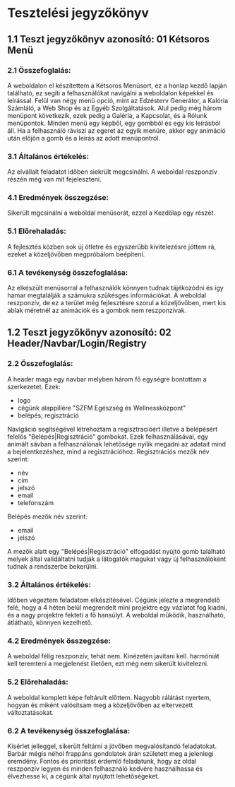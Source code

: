 # Tesztelési jegyzőkönyv

## 1.1 Teszt jegyzőkönyv azonosító: 01 Kétsoros Menü

### 2.1 Összefoglalás:
A weboldalon el készítettem a Kétsoros Menüsort, ez a honlap kezdő lapján található, ez segíti a felhasználókat navigálni a weboldalon képekkel és leírással. Felül van négy menü opció, mint az Edzésterv Generátor, a Kalória Számláló, a Web Shop és az Egyéb Szolgáltatások. Alul pedig még három menüpont következik, ezek pedig a Galéria, a Kapcsolat, és a Rólunk menüpontok. Minden menü egy képből, egy gombból és egy kis leírásból áll. Ha a felhasználó ráviszi az egeret az egyik menüre, akkor egy animáció után előjön a gomb és a leírás az adott menüpontról. 

### 3.1 Általános értékelés:
Az elvállalt feladatot időben siekrült megcsinálni. A weboldal reszponzív részén még van mit fejeleszteni.

### 4.1 Eredmények összegzése:
Sikerült mgcsinálni a weboldal menüsorát, ezzel a Kezdőlap egy részét. 

### 5.1 Előrehaladás:
A fejlesztés közben sok új ötletre és egyszerűbb kivitelezésre jöttem rá, ezeket a közeljövőben megpróbálom beépíteni.

### 6.1 A tevékenység összefoglalása:
Az elkészült menüsorral a felhasználók könnyen tudnak tájékozódni és így hamar megtalálják a számukra szükésges információkat. A weboldal reszponzív, de ez a terület még fejlesztésre szorul a közeljövőben, mert kis ablak méretnél az animációk és a gombok nem reszponzívak.  


## 1.2 Teszt jegyzőkönyv azonosító: 02 Header/Navbar/Login/Registry

### 2.2 Összefoglalás:
A header maga egy navbar melyben három fő egységre bontottam a szerkezetet. Ezek: 
- logo
- cégünk alappillére "SZFM Egészség és Wellnessközpont"
- belépés, regisztráció

Navigáció segítségével létrehoztam a regisztracióért illetve a belépésért felelős "Belépés|Regisztráció" gombokat.
Ezek felhasználásával, egy animált sávban a felhasználónak lehetősége nyílik megadni az adatait mind a bejelentkezéshez, mind a regisztrációhoz.
Regisztrációs mezők név szerint: 
- név
- cím
- jelszó
- email
- telefonszám

Belépés mezők név szerint: 
- email
- jelszó

A mezők alatt egy "Belépés|Regisztráció" elfogadást nyújtó gomb található melyek által validáltatni tudják a látogatók magukat vagy új felhasználóként tudnak a rendszerbe bekerülni.

### 3.2 Általános értékelés:
Időben végeztem feladatom elkészítésével. Cégünk jelezte a megrendelő felé, hogy a 4 héten belül megrendelt mini projektre egy vázlatot fog kiadni, és a nagy projektre fekteti a fő hansúlyt.
A weboldal működik, használható, átlátható, könnyen kezelhető.

### 4.2 Eredmények összegzése: 
A weboldal félig reszponzív, tehát nem. Kinézetén javítani kell. harmóniát kell teremteni a megjelenést illetően, ezt még nem sikerült kivitelezni. 

### 5.2 Előrehaladás: 
A weboldal komplett képe feltárult előttem. Nagyobb rálátást nyertem, hogyan és miként valósítsam meg a közeljövőben az eltervezett változtatásokat.

### 6.2 A tevékenység összefoglalása:
Kísérlet jelleggel, sikerült feltárni a jövőben megvalósítandó feladatokat. Barbár mégis néhol frappáns gondolatok árán született meg a jelenlegi eremdény.
Fontos és prioritást érdemlő feladatunk, hogy az oldal reszponzív legyen és minden felhasználó kedvére használhassa és élvezhesse ki, a cégünk által nyújtott lehetőségeket.


